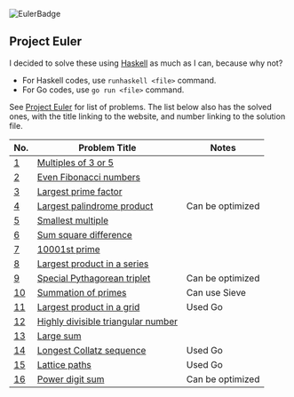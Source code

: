 ![EulerBadge](https://projecteuler.net/profile/erhant.png)

## Project Euler

I decided to solve these using [Haskell](https://www.haskell.org/) as much as I can, because why not?

- For Haskell codes, use `runhaskell <file>` command.
- For Go codes, use `go run <file>` command.

See [Project Euler](https://projecteuler.net/) for list of problems. The list below also has the solved ones, with the title linking to the website, and number linking to the solution file.

| No.            | Problem Title                                                             | Notes            |
| -------------- | ------------------------------------------------------------------------- | ---------------- |
| [1](./P01.hs)  | [Multiples of 3 or 5](https://projecteuler.net/problem=1)                 |                  |
| [2](./P02.hs)  | [Even Fibonacci numbers](https://projecteuler.net/problem=2)              |                  |
| [3](./P03.hs)  | [Largest prime factor](https://projecteuler.net/problem=3)                |                  |
| [4](./P04.hs)  | [Largest palindrome product](https://projecteuler.net/problem=4)          | Can be optimized |
| [5](./P05.hs)  | [Smallest multiple](https://projecteuler.net/problem=5)                   |                  |
| [6](./P06.hs)  | [Sum square difference](https://projecteuler.net/problem=6)               |                  |
| [7](./P07.hs)  | [10001st prime](https://projecteuler.net/problem=7)                       |                  |
| [8](./P08.hs)  | [Largest product in a series](https://projecteuler.net/problem=8)         |                  |
| [9](./P09.hs)  | [Special Pythagorean triplet](https://projecteuler.net/problem=9)         | Can be optimized |
| [10](./P10.hs) | [Summation of primes](https://projecteuler.net/problem=10)                | Can use Sieve    |
| [11](./P11.go) | [Largest product in a grid](https://projecteuler.net/problem=11)          | Used Go          |
| [12](./P12.hs) | [Highly divisible triangular number](https://projecteuler.net/problem=12) |                  |
| [13](./P13.hs) | [Large sum](https://projecteuler.net/problem=13)                          |                  |
| [14](./P14.go) | [Longest Collatz sequence](https://projecteuler.net/problem=14)           | Used Go          |
| [15](./P15.go) | [Lattice paths](https://projecteuler.net/problem=15)                      | Used Go          |
| [16](./P16.hs) | [Power digit sum](https://projecteuler.net/problem=16)                    | Can be optimized |
